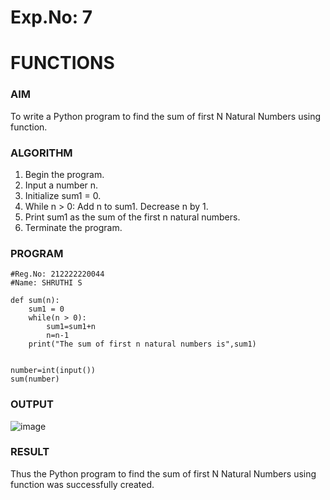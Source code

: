 # Exp.No: 7
# FUNCTIONS 

### AIM  

To write a Python program to find the sum of first N Natural Numbers using function.

### ALGORITHM

1. Begin the program.  
2. Input a number n.
3. Initialize sum1 = 0.
4. While n > 0:
   Add n to sum1.
   Decrease n by 1.
5. Print sum1 as the sum of the first n natural numbers.
6. Terminate the program.

### PROGRAM
```
#Reg.No: 212222220044
#Name: SHRUTHI S

def sum(n):
    sum1 = 0
    while(n > 0):
        sum1=sum1+n
        n=n-1
    print("The sum of first n natural numbers is",sum1)
    
    
number=int(input())
sum(number)

```
### OUTPUT

![image](https://github.com/user-attachments/assets/d79973bd-a471-4b7d-8b77-935b93495f21)

### RESULT

Thus the Python program to find the sum of first N Natural Numbers using function was successfully created.

